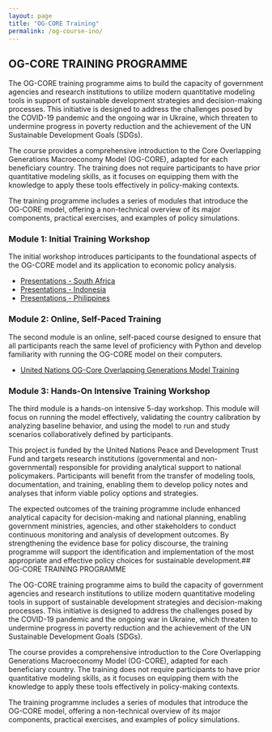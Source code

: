 ```yaml
---
layout: page
title: "OG-CORE Training"
permalink: /og-course-ino/
---
```




## OG-CORE TRAINING PROGRAMME

The OG-CORE training programme aims to build the capacity of government agencies and research institutions to utilize modern quantitative modeling tools in support of sustainable development strategies and decision-making processes. This initiative is designed to address the challenges posed by the COVID-19 pandemic and the ongoing war in Ukraine, which threaten to undermine progress in poverty reduction and the achievement of the UN Sustainable Development Goals (SDGs).

The course provides a comprehensive introduction to the Core Overlapping Generations Macroeconomy Model (OG-CORE), adapted for each beneficiary country. The training does not require participants to have prior quantitative modeling skills, as it focuses on equipping them with the knowledge to apply these tools effectively in policy-making contexts.

The training programme includes a series of modules that introduce the OG-CORE model, offering a non-technical overview of its major components, practical exercises, and examples of policy simulations.

### Module 1: Initial Training Workshop

The initial workshop introduces participants to the foundational aspects of the OG-CORE model and its application to economic policy analysis.

-   [Presentations - South Africa](/south-africa.md)
-   [Presentations - Indonesia](/indonesia.md)
-   [Presentations - Philippines](/philippines.md)

### Module 2: Online, Self-Paced Training

The second module is an online, self-paced course designed to ensure that all participants reach the same level of proficiency with Python and develop familiarity with running the OG-CORE model on their computers.

-   [United Nations OG-Core Overlapping Generations Model Training](https://eapd-drb.github.io/UN-OG-Training/)

### Module 3: Hands-On Intensive Training Workshop

The third module is a hands-on intensive 5-day workshop. This module will focus on running the model effectively, validating the country calibration by analyzing baseline behavior, and using the model to run and study scenarios collaboratively defined by participants.

This project is funded by the United Nations Peace and Development Trust Fund and targets research institutions (governmental and non-governmental) responsible for providing analytical support to national policymakers. Participants will benefit from the transfer of modeling tools, documentation, and training, enabling them to develop policy notes and analyses that inform viable policy options and strategies.

The expected outcomes of the training programme include enhanced analytical capacity for decision-making and national planning, enabling government ministries, agencies, and other stakeholders to conduct continuous monitoring and analysis of development outcomes. By strengthening the evidence base for policy discourse, the training programme will support the identification and implementation of the most appropriate and effective policy choices for sustainable development.## OG-CORE TRAINING PROGRAMME

The OG-CORE training programme aims to build the capacity of government agencies and research institutions to utilize modern quantitative modeling tools in support of sustainable development strategies and decision-making processes. This initiative is designed to address the challenges posed by the COVID-19 pandemic and the ongoing war in Ukraine, which threaten to undermine progress in poverty reduction and the achievement of the UN Sustainable Development Goals (SDGs).

The course provides a comprehensive introduction to the Core Overlapping Generations Macroeconomy Model (OG-CORE), adapted for each beneficiary country. The training does not require participants to have prior quantitative modeling skills, as it focuses on equipping them with the knowledge to apply these tools effectively in policy-making contexts.

The training programme includes a series of modules that introduce the OG-CORE model, offering a non-technical overview of its major components, practical exercises, and examples of policy simulations.
